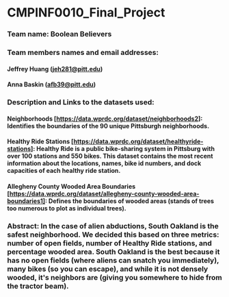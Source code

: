 # CMPINF0010_Final_Project

### Team name: Boolean Believers 

### Team members names and email addresses:
#### Jeffrey Huang (jeh281@pitt.edu) 
#### Anna Baskin (afb39@pitt.edu)
####

### Description and Links to the datasets used:
#### Neighborhoods [https://data.wprdc.org/dataset/neighborhoods2]: Identifies the boundaries of the 90 unique Pittsburgh neighborhoods.
#### Healthy Ride Stations [https://data.wprdc.org/dataset/healthyride-stations]: Healthy Ride is a public bike-sharing system in Pittsburg with over 100 stations and 550 bikes. This dataset contains the most recent information about the locations, names, bike id numbers, and dock capacities of each healthy ride station. 
#### Allegheny County Wooded Area Boundaries [https://data.wprdc.org/dataset/allegheny-county-wooded-area-boundaries1]: Defines the boundaries of wooded areas (stands of trees too numerous to plot as individual trees).
#### 

### Abstract: In the case of alien abductions, South Oakland is the safest neighborhood. We decided this based on three metrics: number of open fields, number of Healthy Ride stations, and percentage wooded area. South Oakland is the best because it has no open fields (where aliens can snatch you immediately), many bikes (so you can escape), and while it is not densely wooded, it's neighbors are (giving you somewhere to hide from the tractor beam).
